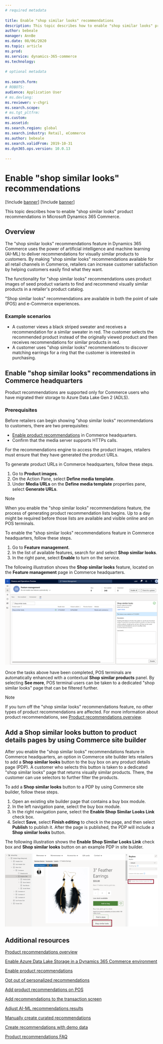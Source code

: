 ```yaml
---
# required metadata

title: Enable "shop similar looks" recommendations
description: This topic describes how to enable "shop similar looks" product recommendations in Microsoft Dynamics 365 Commerce.
author: bebeale
manager: AnnBe
ms.date: 08/06/2020
ms.topic: article
ms.prod: 
ms.service: dynamics-365-commerce
ms.technology: 

# optional metadata

ms.search.form: 
# ROBOTS: 
audience: Application User
# ms.devlang: 
ms.reviewer: v-chgri
ms.search.scope: 
# ms.tgt_pltfrm: 
ms.custom: 
ms.assetid: 
ms.search.region: global
ms.search.industry: Retail, eCommerce
ms.author: bebeale
ms.search.validFrom: 2019-10-31
ms.dyn365.ops.version: 10.0.13

---
```


# Enable "shop similar looks" recommendations

[!include [banner](includes/banner.md)]
[!include [banner](includes/preview-banner.md)]

This topic describes how to enable "shop similar looks" product recommendations in Microsoft Dynamics 365 Commerce.

## Overview

The "shop similar looks" recommendations feature in Dynamics 365 Commerce uses the power of artificial intelligence and machine learning (AI-ML) to deliver recommendations for visually similar products to customers. By making "shop similar looks" recommendations available for all retail channels in Commerce, retailers can increase customer satisfaction by helping customers easily find what they want.

The functionality for "shop similar looks" recommendations uses product images of seed product variants to find and recommend visually similar products in a retailer's product catalog. 

"Shop similar looks" recommendations are available in both the point of sale (POS) and e-Commerce experiences.

### Example scenarios

- A customer views a black striped sweater and receives a recommendation for a similar sweater in red. The customer selects the recommended product instead of the originally viewed product and then receives recommendations for similar products in red. 
- A customer uses "shop similar looks" recommendations to discover matching earrings for a ring that the customer is interested in purchasing.

## Enable "shop similar looks" recommendations in Commerce headquarters

Product recommendations are supported only for Commerce users who have migrated their storage to Azure Data Lake Gen 2 (ADLS).

### Prerequisites

Before retailers can begin showing "shop similar looks" recommendations to customers, there are two prerequisites: 
- [Enable product recommendations](enable-product-recommendations.md) in Commerce headquarters.
- Confirm that the media server supports HTTPs calls. 

For the recommendations engine to access the product images, retailers must ensure that they have generated the product URLs.

To generate product URLs in Commerce headquarters, follow these steps.

1. Go to **Product images**.
1. On the Action Pane, select **Define media template**.
1. Under **Media URLs** on the **Define media template** properties pane, select **Generate URLs**.

> [!NOTE]
> When you enable the "shop similar looks" recommendations feature, the process of generating product recommendation lists begins. Up to a day might be required before those lists are available and visible online and on POS terminals.

To enable the "shop similar looks" recommendations feature in Commerce headquarters, follow these steps.

1. Go to **Feature management**.
1. In the list of available features, search for and select **Shop similar looks**.
1. In the right pane, select **Enable** to turn on the service.

The following illustration shows the **Shop similar looks** feature, located on the **Feature management** page in Commerce headquarters.

![The Shop similar looks feature on the Feature management page in Commerce headquarters](./media/enableshopsimilarlooks.png)

Once the tasks above have been completed, POS terminals are automatically enhanced with a contextual **Shop similar products** panel. By selecting **See more**, POS terminal users can be taken to a dedicated "shop similar looks" page that can be filtered further.

> [!NOTE]
> If you turn off the "shop similar looks" recommendations feature, no other types of product recommendations are affected. For more information about product recommendations, see [Product recommendations overview](product-recommendations.md).

## Add a Shop similar looks button to product details pages by using Commerce site builder

After you enable the "shop similar looks" recommendations feature in Commerce headquarters, an option in Commerce site builder lets retailers to add a **Shop similar looks** button to the buy box on any product details page (PDP). A customer who selects this button is taken to a dedicated "shop similar looks" page that returns visually similar products. There, the customer can use selectors to further filter the products.

To add a **Shop similar looks** button to a PDP by using Commerce site builder, follow these steps.

1. Open an existing site builder page that contains a buy box module.
1. In the left navigation pane, select the buy box module.
1. In the right navigation pane, select the **Enable Shop Similar Looks Link** check box.
1. Select **Save**, select **Finish editing** to check in the page, and then select **Publish** to publish it. After the page is published, the PDP will include a **Shop similar looks** button.

The following illustration shows the **Enable Shop Similar Looks Link** check box and **Shop similar looks** button on an example PDP in site builder.

![Enable Shop Similar Looks Link check box and Shop similar looks button on a PDP in site builder](./media/SSLecomtooling.png)

## Additional resources

[Product recommendations overview](product-recommendations.md)

[Enable Azure Data Lake Storage in a Dynamics 365 Commerce environment](enable-adls-environment.md)

[Enable product recommendations](enable-product-recommendations.md)

[Opt out of personalized recommendations](personalization-gdpr.md)

[Add product recommendations on POS](product.md)

[Add recommendations to the transaction screen](add-recommendations-control-pos-screen.md)

[Adjust AI-ML recommendations results](modify-product-recommendation-results.md)

[Manually create curated recommendations](create-editorial-recommendation-lists.md)

[Create recommendations with demo data](product-recommendations-demo-data.md)

[Product recommendations FAQ](faq-recommendations.md)
